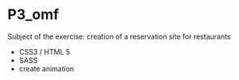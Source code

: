 # P3_omf

Subject of the exercise: creation of a reservation site for restaurants

- CSS3 / HTML 5 
- SASS
- create animation
